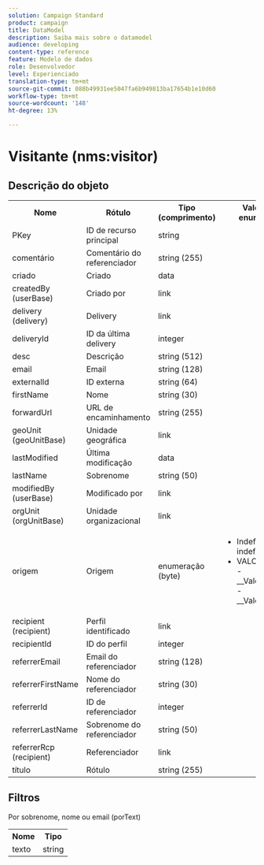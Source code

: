 ```yaml
---
solution: Campaign Standard
product: campaign
title: DataModel
description: Saiba mais sobre o datamodel
audience: developing
content-type: reference
feature: Modelo de dados
role: Desenvolvedor
level: Experienciado
translation-type: tm+mt
source-git-commit: 088b49931ee5047fa6b949813ba17654b1e10d60
workflow-type: tm+mt
source-wordcount: '148'
ht-degree: 13%

---
```



# Visitante (nms:visitor)

## Descrição do objeto

<table>
    <tr>
        <th>Nome</th>
        <th>Rótulo</th>
        <th>Tipo (comprimento)</th>
        <th>Valores de enumeração</th>
    </tr>
    <tr>
        <td>PKey</td>
        <td>ID de recurso principal</td>
        <td>string </td>
        <td> </td>
    </tr>
    <tr>
        <td>comentário</td>
        <td>Comentário do referenciador</td>
        <td>string (255)</td>
        <td> </td>
    </tr>
    <tr>
        <td>criado</td>
        <td>Criado</td>
        <td>data </td>
        <td> </td>
    </tr>
    <tr>
        <td>createdBy (userBase)</td>
        <td>Criado por</td>
        <td>link </td>
        <td> </td>
    </tr>
    <tr>
        <td>delivery (delivery)</td>
        <td>Delivery</td>
        <td>link </td>
        <td> </td>
    </tr>
    <tr>
        <td>deliveryId</td>
        <td>ID da última delivery</td>
        <td>integer </td>
        <td> </td>
    </tr>
    <tr>
        <td>desc</td>
        <td>Descrição</td>
        <td>string (512)</td>
        <td> </td>
    </tr>
    <tr>
        <td>email</td>
        <td>Email</td>
        <td>string (128)</td>
        <td> </td>
    </tr>
    <tr>
        <td>externalId</td>
        <td>ID externa</td>
        <td>string (64)</td>
        <td> </td>
    </tr>
    <tr>
        <td>firstName</td>
        <td>Nome</td>
        <td>string (30)</td>
        <td> </td>
    </tr>
    <tr>
        <td>forwardUrl</td>
        <td>URL de encaminhamento</td>
        <td>string (255)</td>
        <td> </td>
    </tr>
    <tr>
        <td>geoUnit (geoUnitBase)</td>
        <td>Unidade geográfica</td>
        <td>link </td>
        <td> </td>
    </tr>
    <tr>
        <td>lastModified</td>
        <td>Última modificação</td>
        <td>data </td>
        <td> </td>
    </tr>
    <tr>
        <td>lastName</td>
        <td>Sobrenome</td>
        <td>string (50)</td>
        <td> </td>
    </tr>
    <tr>
        <td>modifiedBy (userBase)</td>
        <td>Modificado por</td>
        <td>link </td>
        <td> </td>
    </tr>
    <tr>
        <td>orgUnit (orgUnitBase)</td>
        <td>Unidade organizacional</td>
        <td>link </td>
        <td> </td>
    </tr>
    <tr>
        <td>origem</td>
        <td>Origem</td>
        <td>enumeração (byte) </td>
        <td>
            <ul>
            <li>Indefinido - indefinido - 0</li>
            <li>VALOR INVÁLIDO - __Valor_Inválido__ - __Valor_Inválido__</li>
            </ul>
        </td>
    </tr>
    <tr>
        <td>recipient (recipient)</td>
        <td>Perfil identificado</td>
        <td>link </td>
        <td> </td>
    </tr>
    <tr>
        <td>recipientId</td>
        <td>ID do perfil</td>
        <td>integer </td>
        <td> </td>
    </tr>
    <tr>
        <td>referrerEmail</td>
        <td>Email do referenciador</td>
        <td>string (128)</td>
        <td> </td>
    </tr>
    <tr>
        <td>referrerFirstName</td>
        <td>Nome do referenciador</td>
        <td>string (30)</td>
        <td> </td>
    </tr>
    <tr>
        <td>referrerId</td>
        <td>ID de referenciador</td>
        <td>integer </td>
        <td> </td>
    </tr>
    <tr>
        <td>referrerLastName</td>
        <td>Sobrenome do referenciador</td>
        <td>string (50)</td>
        <td> </td>
    </tr>
    <tr>
        <td>referrerRcp (recipient)</td>
        <td>Referenciador</td>
        <td>link </td>
        <td> </td>
    </tr>
    <tr>
        <td>título</td>
        <td>Rótulo</td>
        <td>string (255)</td>
        <td> </td>
    </tr>
</table>

## Filtros

Por sobrenome, nome ou email (porText)</p>

<table>
        <tr>
        <th>Nome</th>
        <th>Tipo</th>
        </tr>
        <tr>
        <td>texto</td>
        <td>string</td>
        </tr>
    </table>